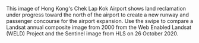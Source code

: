 This image of Hong Kong's Chek Lap Kok Airport shows land reclamation under progress toward the north of the airport to create a new runway and passenger concourse for the airport expansion. Use the swipe to compare a Landsat annual composite image from 2000 from the Web Enabled Landsat (WELD) Project and the Sentinel image from HLS on 26 October 2020.